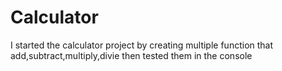 # Calculator

I started the calculator project by creating multiple function that add,subtract,multiply,divie then tested them in the console 